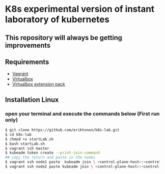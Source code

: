 # K8s experimental version of instant laboratory of kubernetes

## This repository will always be getting improvements

## Requirements
- [Vagrant](https://www.vagrantup.com/)
- [Virtualbox](https://www.virtualbox.org/wiki/Downloads) 
- [Virtualbox extension pack](https://www.virtualbox.org/wiki/Downloads) 

## Installation Linux
### open your terminal and execute the commands below (First run only)
 
  ```bash
  $ git clone https://github.com/eriktonon/k8s-lab.git
  $ cd k8s-lab
  $ chmod +x startLab.sh
  $ bash startLab.sh
  $ vagrant ssh master 
  $ kubeadm token create --print-join-command
  ## copy the return and paste in the nodes
  $ vagrant ssh node1 paste  kubeadm join \ <control-plane-host>:<control-plane-port> \ --token <token> \ --discovery-token-ca-cert-hash sha256:<hash>
  $ vagrant ssh node2 paste kubeadm join \ <control-plane-host>:<control-plane-port> \ --token <token> \ --discovery-token-ca-cert-hash sha256:<hash>
  ```
